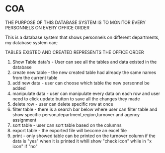 # COA

THE PURPOSE OF THIS DATABASE SYSTEM IS TO MONITOR EVERY PERSONNELS ON EVERY OFFICE ORDER 

This is a database system that shows personnels on different departments, my database system can;

TABLES EXISTED AND CREATED REPRESENTS THE OFFICE ORDER

1. Show Table data's - User can see all the tables and data existed in the database
2. create new table - the new created table had already the same names from the current table
3. add new data - user can choose which table the new personnel be added
4. manipulate data - user can manipulate every data on each row and user need to click update button to save all the changes they made
5. delete row - user can delete specific row at once
6. filter table - there is a search bar below where user can filter table and show specific person,department,region,turnover and agency assignment
7. sort table - user can sort table based on the columns
8. export table - the exported file will become an excel file
9. print - only showed table can be printed on the turnover column if the data is "yes" when it is printed it whill show "check icon" while in "x icon" if "no"
